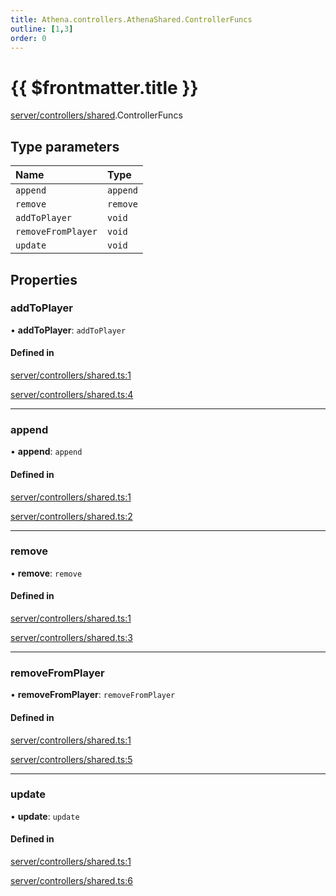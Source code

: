 ```yaml
---
title: Athena.controllers.AthenaShared.ControllerFuncs
outline: [1,3]
order: 0
---
```


# {{ $frontmatter.title }}


[server/controllers/shared](../modules/server_controllers_shared.md).ControllerFuncs

## Type parameters

| Name | Type |
| :------ | :------ |
| `append` | `append` |
| `remove` | `remove` |
| `addToPlayer` | `void` |
| `removeFromPlayer` | `void` |
| `update` | `void` |

## Properties

### addToPlayer

• **addToPlayer**: `addToPlayer`

#### Defined in

[server/controllers/shared.ts:1](https://github.com/Stuyk/altv-athena/blob/f69c9e6/src/core/server/controllers/shared.ts#L1)

[server/controllers/shared.ts:4](https://github.com/Stuyk/altv-athena/blob/f69c9e6/src/core/server/controllers/shared.ts#L4)

___

### append

• **append**: `append`

#### Defined in

[server/controllers/shared.ts:1](https://github.com/Stuyk/altv-athena/blob/f69c9e6/src/core/server/controllers/shared.ts#L1)

[server/controllers/shared.ts:2](https://github.com/Stuyk/altv-athena/blob/f69c9e6/src/core/server/controllers/shared.ts#L2)

___

### remove

• **remove**: `remove`

#### Defined in

[server/controllers/shared.ts:1](https://github.com/Stuyk/altv-athena/blob/f69c9e6/src/core/server/controllers/shared.ts#L1)

[server/controllers/shared.ts:3](https://github.com/Stuyk/altv-athena/blob/f69c9e6/src/core/server/controllers/shared.ts#L3)

___

### removeFromPlayer

• **removeFromPlayer**: `removeFromPlayer`

#### Defined in

[server/controllers/shared.ts:1](https://github.com/Stuyk/altv-athena/blob/f69c9e6/src/core/server/controllers/shared.ts#L1)

[server/controllers/shared.ts:5](https://github.com/Stuyk/altv-athena/blob/f69c9e6/src/core/server/controllers/shared.ts#L5)

___

### update

• **update**: `update`

#### Defined in

[server/controllers/shared.ts:1](https://github.com/Stuyk/altv-athena/blob/f69c9e6/src/core/server/controllers/shared.ts#L1)

[server/controllers/shared.ts:6](https://github.com/Stuyk/altv-athena/blob/f69c9e6/src/core/server/controllers/shared.ts#L6)
